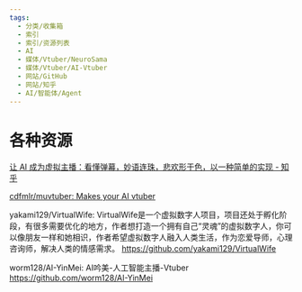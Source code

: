 ```yaml
---
tags:
  - 分类/收集箱
  - 索引
  - 索引/资源列表
  - AI
  - 媒体/Vtuber/NeuroSama
  - 媒体/Vtuber/AI-Vtuber
  - 网站/GitHub
  - 网站/知乎
  - AI/智能体/Agent
---
```

# 各种资源

[让 AI 成为虚拟主播：看懂弹幕，妙语连珠，悲欢形于色，以一种简单的实现 - 知乎](https://zhuanlan.zhihu.com/p/609878670)

[cdfmlr/muvtuber: Makes your AI vtuber](https://github.com/cdfmlr/muvtuber)

yakami129/VirtualWife: VirtualWife是一个虚拟数字人项目，项目还处于孵化阶段，有很多需要优化的地方，作者想打造一个拥有自己“灵魂”的虚拟数字人，你可以像朋友一样和她相识，作者希望虚拟数字人融入人类生活，作为恋爱导师，心理咨询师，解决人类的情感需求。
https://github.com/yakami129/VirtualWife

worm128/AI-YinMei: AI吟美-人工智能主播-Vtuber
https://github.com/worm128/AI-YinMei